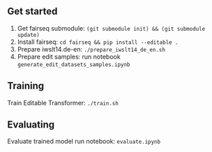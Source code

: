 ## Get started
1. Get fairseq submodule: `(git submodule init) && (git submodule update)`
2. Install fairseq: `cd fairseq && pip install --editable .`
3. Prepare iwslt14.de-en: `./prepare_iwslt14_de_en.sh` 
4. Prepare edit samples: run notebook `generate_edit_datasets_samples.ipynb`

## Training
Train Editable Transformer: `./train.sh`

## Evaluating
Evaluate trained model run notebook: `evaluate.ipynb`
